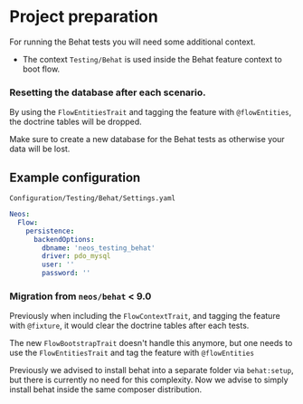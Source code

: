 # Project preparation

For running the Behat tests you will need some additional context.

* The context `Testing/Behat` is used inside the Behat feature context to boot flow.


### Resetting the database after each scenario.

By using the `FlowEntitiesTrait` and tagging the feature with `@flowEntities`, the doctrine tables will be dropped.

Make sure to create a new database for the Behat tests as otherwise your data will be lost.

## Example configuration

`Configuration/Testing/Behat/Settings.yaml`

```yaml
Neos:
  Flow:
    persistence:
      backendOptions:
        dbname: 'neos_testing_behat'
        driver: pdo_mysql
        user: ''
        password: ''
```

### Migration from `neos/behat` < 9.0

Previously when including the `FlowContextTrait`, and tagging the feature with `@fixture`, it would clear the doctrine tables after each tests.

The new `FlowBootstrapTrait` doesn't handle this anymore, but one needs to use the `FlowEntitiesTrait` and tag the feature with `@flowEntities`

Previously we advised to install behat into a separate folder via `behat:setup`, but there is currently no need for this complexity.
Now we advise to simply install behat inside the same composer distribution.
